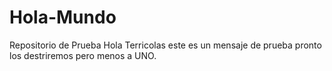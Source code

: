 # Hola-Mundo
Repositorio de Prueba
Hola Terricolas este es un mensaje de prueba  pronto los destriremos pero menos a UNO.
